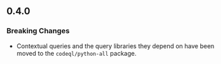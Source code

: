 ## 0.4.0

### Breaking Changes

* Contextual queries and the query libraries they depend on have been moved to the `codeql/python-all` package.
